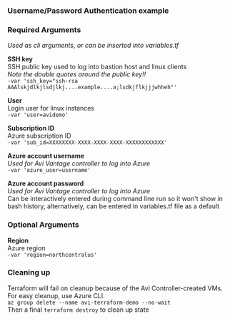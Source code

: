 ### Username/Password Authentication example

### Required Arguments
*Used as cli arguments, or can be inserted into variables.tf*

**SSH key**  
SSH public key used to log into bastion host and linux clients  
*Note the double quotes around the public key!!*     
```-var 'ssh_key="ssh-rsa AAAlskjdlkjlsdjlkj....example....a;lsdkjflkjjjwhheh"'```  

**User**  
Login user for linux instances  
```-var 'user=avidemo'```  

**Subscription ID**  
Azure subscription ID  
```-var 'sub_id=XXXXXXXX-XXXX-XXXX-XXXX-XXXXXXXXXXXX'```  

**Azure account username**  
*Used for Avi Vantage controller to log into Azure*  
```-var 'azure_user=username'```  

**Azure account password**  
*Used for Avi Vantage controller to log into Azure*  
Can be interactively entered during command line run so it won't show in bash history, alternatively, can be entered in variables.tf file as a default  

### Optional Arguments  

**Region**  
Azure region  
```-var 'region=northcentralus'```  


### Cleaning up  

Terraform will fail on cleanup because of the Avi Controller-created VMs.  For easy cleanup, use Azure CLI.  
```az group delete --name avi-terraform-demo --no-wait```  
 Then a final ```terraform destroy``` to clean up state
